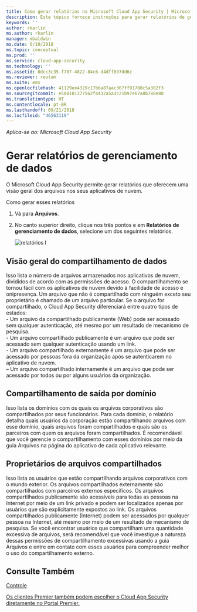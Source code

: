 ```yaml
---
title: Como gerar relatórios no Microsoft Cloud App Security | Microsoft Docs
description: Este tópico fornece instruções para gerar relatórios de gerenciamento de dados no Microsoft Cloud App Security.
keywords: ''
author: rkarlin
ms.author: rkarlin
manager: mbaldwin
ms.date: 6/10/2018
ms.topic: conceptual
ms.prod: ''
ms.service: cloud-app-security
ms.technology: ''
ms.assetid: 0dcc3c35-f787-4822-84c6-d4dff897dd6c
ms.reviewer: reutam
ms.suite: ems
ms.openlocfilehash: 41129ee4329c17b6a87aac367ff91708c5a382f3
ms.sourcegitcommit: e500101377562f4432a5a3c21b97e67a8b788e88
ms.translationtype: HT
ms.contentlocale: pt-BR
ms.lasthandoff: 09/21/2018
ms.locfileid: "46563119"
---
```

*Aplica-se ao: Microsoft Cloud App Security*



# <a name="generate-data-management-reports"></a>Gerar relatórios de gerenciamento de dados

O Microsoft Cloud App Security permite gerar relatórios que oferecem uma visão geral dos arquivos nos seus aplicativos de nuvem.

Como gerar esses relatórios

1. Vá para **Arquivos**. 
2. No canto superior direito, clique nos três pontos e em **Relatórios de gerenciamento de dados**, selecione um dos seguintes relatórios.

   ![relatórios](./media/reports.png) I
## <a name="data-sharing-overview"></a>Visão geral do compartilhamento de dados 

Isso lista o número de arquivos armazenados nos aplicativos de nuvem, divididos de acordo com as permissões de acesso. O compartilhamento se tornou fácil com os aplicativos de nuvem devido à facilidade de acesso e onipresença. Um arquivo que não é compartilhado com ninguém exceto seu proprietário é chamado de um arquivo particular. Se o arquivo for compartilhado, o Cloud App Security diferenciará entre quatro tipos de estados: <br> - Um arquivo da compartilhado publicamente (Web) pode ser acessado sem qualquer autenticação, até mesmo por um resultado de mecanismo de pesquisa.<br> - Um arquivo compartilhado publicamente é um arquivo que pode ser acessado sem qualquer autenticação usando um link.<br> - Um arquivo compartilhado externamente é um arquivo que pode ser acessado por pessoas fora da organização após se autenticarem no aplicativo de nuvem.<br> – Um arquivo compartilhado internamente é um arquivo que pode ser acessado por todos ou por alguns usuários da organização.

## <a name="outbound-sharing-by-domain"></a>Compartilhamento de saída por domínio

Isso lista os domínios com os quais os arquivos corporativos são compartilhados por seus funcionários. Para cada domínio, o relatório detalha quais usuários da corporação estão compartilhando arquivos com esse domínio, quais arquivos foram compartilhados e quais são os parceiros com quem os arquivos foram compartilhados. É recomendável que você gerencie o compartilhamento com esses domínios por meio da guia Arquivos na página do aplicativo de cada aplicativo relevante.

## <a name="owners-of-shared-files"></a>Proprietários de arquivos compartilhados

Isso lista os usuários que estão compartilhando arquivos corporativos com o mundo exterior. Os arquivos compartilhados externamente são compartilhados com parceiros externos específicos. Os arquivos compartilhados publicamente são acessíveis para todas as pessoas na Internet por meio de um link privado e podem ser localizados apenas por usuários que são explicitamente expostos ao link. Os arquivos compartilhados publicamente (Internet) podem ser acessados por qualquer pessoa na Internet, até mesmo por meio de um resultado de mecanismo de pesquisa. Se você encontrar usuários que compartilham uma quantidade excessiva de arquivos, será recomendável que você investigue a natureza dessas permissões de compartilhamento excessivas usando a guia Arquivos e entre em contato com esses usuários para compreender melhor o uso do compartilhamento externo.


  
## <a name="see-also"></a>Consulte Também 
[Controle](control.md)   

[Os clientes Premier também podem escolher o Cloud App Security diretamente no Portal Premier.](https://premier.microsoft.com/)  
  
  